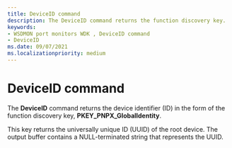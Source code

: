 ```yaml
---
title: DeviceID command
description: The DeviceID command returns the function discovery key.
keywords:
- WSDMON port monitors WDK , DeviceID command
- DeviceID
ms.date: 09/07/2021
ms.localizationpriority: medium
---
```


# DeviceID command

The **DeviceID** command returns the device identifier (ID) in the form of the function discovery key, **PKEY_PNPX_GlobalIdentity**.

This key returns the universally unique ID (UUID) of the root device. The output buffer contains a NULL-terminated string that represents the UUID.
